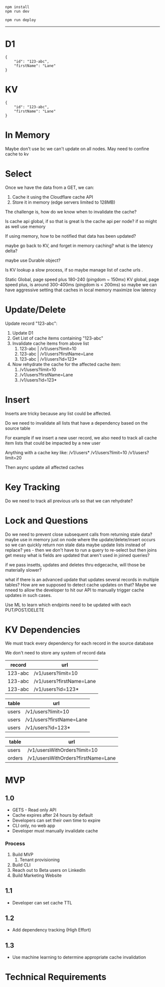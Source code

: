 ```
npm install
npm run dev
```

```
npm run deploy
```
------

# D1
```
{
    "id": "123-abc",
    "firstName": "Lane"
}
```

# KV
```
{
    "id": "123-abc",
    "firstName": "Lane"
}
```

# In Memory
Maybe don't use bc we can't update on all nodes. May need to confine cache to kv

# Select

Once we have the data from a GET, we can:
1. Cache it using the Cloudflare cache API
2. Store it in memory (edge servers limited to 128MB)

The challenge is, how do we know when to invalidate the cache?

Is cache api global, if so that is great
Is the cache api per node? if so might as well use memory

If using memory, how to be notified that data has been updated?

maybe go back to KV, and forget in memory caching? what is the latency delta?

maybe use Durable object?

Is KV lookup a slow process, if so maybe manage list of cache urls .

Static Global, page speed plus 180-240 (pingdom ~ 150mx)
KV global, page speed plus, is around 300-400ms (pingdom is < 200ms)
so maybe we can have aggressive setting that caches in local memory maximize low latency

# Update/Delete

Update record "123-abc":
1. Update D1
1. Get List of cache items containing "123-abc"
1. Invalidate cache items from above list
    1. 123-abc | /v1/users?limit=10
    1. 123-abc | /v1/users?firstName=Lane
    1. 123-abc | /v1/users?id=123*
1. Now rehydrate the cache for the affected cache item:
    1. /v1/users?limit=10
    1. /v1/users?firstName=Lane
    1. /v1/users?id=123*

# Insert

Inserts are tricky because any list could be affected.

Do we need to invalidate all lists that have a dependency based on the source table

For example if we insert a new user record, we also need to track all cache item lists that could be impacted by a new user

Anything with a cache key like:
/v1/users*
/v1/users?limit=10
/v1/users?limit=20


Then async update all affected caches

# Key Tracking

Do we need to track all previous urls so that we can rehydrate?

# Lock and Questions
Do we need to prevent close subsequent calls from returning stale data?
maybe use in memory just on node where the update/delete/insert occurs so we can quickly return non stale data
maybe update lists instead of replace? yes - then we don't have to run a query to re-select
but then joins get messy
what is fields are updated that aren't used in joined queries?

if we pass insetts, updates and deletes thru edgecache, will those be materially slower?

what if there is an advanced update that updates several records in multiple tables? How are we supposed to detect cache updates on that? Maybe we nneed to allow the developer to hit our API to manually trigger cache updates in such cases.

Use ML to learn which endpints need to be updated with each PUT/POST/DELETE

# KV Dependencies

We must track every dependency for each record in the source database

We don't need to store any system of record data

|record| url |
| ---- | -----|
|123-abc | /v1/users?limit=10           |
|123-abc | /v1/users?firstName=Lane     |
|123-abc | /v1/users?id=123*            |

|table| url |
| ---- | -----|
|users | /v1/users?limit=10|
|users | /v1/users?firstName=Lane|
|users | /v1/users?id=123*|

|table| url |
| ---- | -----|
|users | /v1/usersWithOrders?limit=10|
|orders | /v1/usersWithOrders?firstName=Lane|

# MVP
 
 ## 1.0 
- GETS - Read only API
- Cache expires after 24 hours by default
- Developers can set their own time to expire
- CLI only, no web app
- Developer must manually invalidate cache

### Process
1. Build MVP
    1. Tenant provisioning
1. Build CLI
1. Reach out to Beta users on LinkedIn
1. Build Marketing Website

## 1.1
- Developer can set cache TTL

## 1.2
- Add dependency tracking (High Effort)

## 1.3
- Use machine learning to determine appropriate cache invalidation

# Technical Requirements